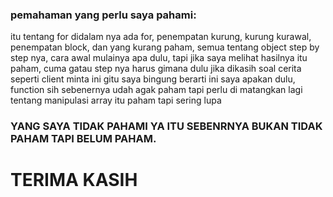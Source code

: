 ### pemahaman yang perlu saya pahami: ###
 itu tentang for didalam nya ada for, penempatan kurung, kurung kurawal, penempatan block, dan yang kurang paham, semua tentang object
step by step nya, cara awal mulainya apa dulu, tapi jika saya melihat hasilnya itu paham, cuma gatau step nya harus gimana dulu jika dikasih soal cerita seperti client minta ini gitu saya bingung berarti ini saya apakan dulu, function sih sebenernya udah agak paham tapi perlu di matangkan lagi 
tentang manipulasi array itu paham tapi sering lupa 


### YANG SAYA TIDAK PAHAMI YA ITU SEBENRNYA BUKAN TIDAK PAHAM TAPI BELUM PAHAM.

# TERIMA KASIH